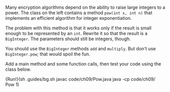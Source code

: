 Many encryption algorithms depend on the ability to raise large integers to a power. The class on the left contains a method `pow(int x, int n)` that implements an efficient algorithm for integer exponentiation.

The problem with this method is that it works only if the result is small enough to be represented by an `int`. Rewrite it so that the result is a `BigInteger`. The parameters should still be integers, though.

You should use the `BigInteger` methods `add` and `multiply`. But don't use `BigInteger.pow`; that would spoil the fun.

Add a main method and some function calls, then test your code using the class below.

{Run!}(sh .guides/bg.sh javac code/ch09/Pow.java java -cp code/ch09/ Pow 1)